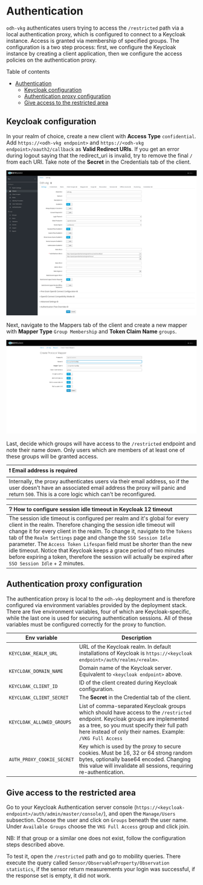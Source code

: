 # Authentication

`odh-vkg` authenticates users trying to access the `/restricted` path via a
local authentication proxy, which is configured to connect to a Keycloak
instance. Access is granted via membership of specified groups. The
configuration is a two step process: first, we configure the Keycloak instance
by creating a client application, then we configure the access policies on the
authentication proxy.

Table of contents

- [Authentication](#authentication)
	- [Keycloak configuration](#keycloak-configuration)
	- [Authentication proxy configuration](#authentication-proxy-configuration)
	- [Give access to the restricted area](#give-access-to-the-restricted-area)

## Keycloak configuration

In your realm of choice, create a new client with **Access Type**
`confidential`. Add `https://<odh-vkg endpoint>` and `https://<odh-vkg
endpoint>/oauth2/callback` as **Valid Redirect URIs**. If you get an error
during logout saying that the redirect_uri is invalid, try to remove the final
`/` from each URI. Take note of the **Secret** in the Credentials tab of the client.

![Keycloak client configuration](images/client-configuration.png)

Next, navigate to the Mappers tab of the client and create a new mapper with
**Mapper Type** `Group Membership` and **Token Claim Name** `groups`.

![Keycloak client mapper configuration](images/client-mapper-configuration.png)

Last, decide which groups will have access to the `/restricted` endpoint and
note their name down. Only users which are members of at least one of these
groups will be granted access.

| :exclamation: Email address is required                                                                                                                                                                             |
| :------------------------------------------------------------------------------------------------------------------------------------------------------------------------------------------------------------------ |
| Internally, the proxy authenticates users via their email address, so if the user doesn't have an associated email address the proxy will panic and return `500`. This is a core logic which can't be reconfigured. |

| :grey_question: How to configure session idle timeout in Keycloak 12 timeout                                                                                                                                                                                                                                                                                                                                                                                                                                                                                       |
| :----------------------------------------------------------------------------------------------------------------------------------------------------------------------------------------------------------------------------------------------------------------------------------------------------------------------------------------------------------------------------------------------------------------------------------------------------------------------------------------------------------------------------------------------------------------- |
| The session idle timeout is configured per realm and it's global for every client in the realm. Therefore changing the session idle timeout will change it for every client in the realm. To change it, navigate to the `Tokens` tab of the `Realm Settings` page and change the `SSO Session Idle` parameter. The `Access Token Lifespan` field must be shorter than the new idle timeout. Notice that Keycloak keeps a grace period of two minutes before expiring a token, therefore the session will actually be expired after `SSO Session Idle` + 2 minutes. |

## Authentication proxy configuration

The authentication proxy is local to the `odh-vkg` deployment and is therefore configured via environment variables provided by the deployment stack. There are five environment variables, four of which are Keycloak-specific, while the last one is used for securing authentication sessions. All of these variables must be configured correctly for the proxy to function.

| Env variable               | Description                                                                                                                                                                                                                                  |
| -------------------------- | -------------------------------------------------------------------------------------------------------------------------------------------------------------------------------------------------------------------------------------------- |
| `KEYCLOAK_REALM_URL`       | URL of the Keycloak realm. In default installations of Keycloak is `https://<keycloak endpoint>/auth/realms/<realm>`.                                                                                                                         |
| `KEYCLOAK_DOMAIN_NAME`     | Domain name of the Keycloak server. Equivalent to `<keycloak endpoint>` above.                                                                                                                                                               |
| `KEYCLOAK_CLIENT_ID`       | ID of the client created during Keycloak configuration.                                                                                                                                                                                      |
| `KEYCLOAK_CLIENT_SECRET`   | The **Secret** in the Credential tab of the client.                                                                                                                                                                                          |
| `KEYCLOAK_ALLOWED_GROUPS`  | List of comma-separated Keycloak groups which should have access to the `/restricted` endpoint. Keycloak groups are implemented as a tree, so you must specify their full path here instead of only their names. Example: `/VKG Full Access` |
| `AUTH_PROXY_COOKIE_SECRET` | Key which is used by the proxy to secure cookies. Must be 16, 32 or 64 strong random bytes, optionally base64 encoded. Changing this value will invalidate all sessions, requiring re-authentication.                                        |

## Give access to the restricted area

Go to your Keycloak Authentication server console
(`https://<keycloak-endpoint>/auth/admin/master/console/`), and open the
`Manage/Users` subsection. Choose the user and click on `Groups` beneath the
user name. Under `Available Groups` choose the `VKG Full Access` group and click
join.

NB: If that group or a similar one does not exist, follow the configuration
steps described above.

To test it, open the `/restricted` path and go to mobility queries. There
execute the query called `Sensor/ObservableProperty/Observation statistics`, if
the sensor return measurements your login was successful, if the response set is
empty, it did not work.
